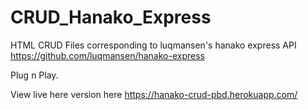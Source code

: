 # CRUD_Hanako_Express

HTML CRUD Files corresponding to luqmansen's hanako express API <br>
https://github.com/luqmansen/hanako-express

Plug n Play.

View live here version here
https://hanako-crud-pbd.herokuapp.com/
